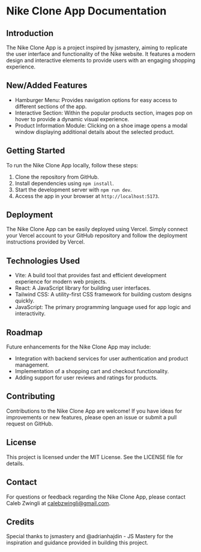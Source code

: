 # Nike Clone App Documentation

## Introduction

The Nike Clone App is a project inspired by jsmastery, aiming to replicate the user interface and functionality of the Nike website. It features a modern design and interactive elements to provide users with an engaging shopping experience.

## New/Added Features

- Hamburger Menu: Provides navigation options for easy access to different sections of the app.
- Interactive Section: Within the popular products section, images pop on hover to provide a dynamic visual experience.
- Product Information Module: Clicking on a shoe image opens a modal window displaying additional details about the selected product.

## Getting Started

To run the Nike Clone App locally, follow these steps:

1. Clone the repository from GitHub.
2. Install dependencies using `npm install`.
3. Start the development server with `npm run dev`.
4. Access the app in your browser at `http://localhost:5173`.

## Deployment

The Nike Clone App can be easily deployed using Vercel. Simply connect your Vercel account to your GitHub repository and follow the deployment instructions provided by Vercel.

## Technologies Used

- Vite: A build tool that provides fast and efficient development experience for modern web projects.
- React: A JavaScript library for building user interfaces.
- Tailwind CSS: A utility-first CSS framework for building custom designs quickly.
- JavaScript: The primary programming language used for app logic and interactivity.

## Roadmap

Future enhancements for the Nike Clone App may include:

- Integration with backend services for user authentication and product management.
- Implementation of a shopping cart and checkout functionality.
- Adding support for user reviews and ratings for products.

## Contributing

Contributions to the Nike Clone App are welcome! If you have ideas for improvements or new features, please open an issue or submit a pull request on GitHub.

## License

This project is licensed under the MIT License. See the LICENSE file for details.

## Contact

For questions or feedback regarding the Nike Clone App, please contact Caleb Zwingli at calebzwingli@gmail.com.

## Credits

Special thanks to jsmastery and @adrianhajdin - JS Mastery for the inspiration and guidance provided in building this project.
